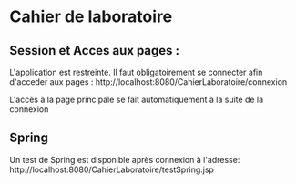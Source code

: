 # Cahier de laboratoire


## Session et Acces aux pages : 
L'application est restreinte. Il faut obligatoirement se connecter afin d'acceder aux pages :
http://localhost:8080/CahierLaboratoire/connexion

L'accès à la page principale se fait automatiquement à la suite de la connexion

## Spring
Un test de Spring est disponible après connexion à l'adresse: 
http://localhost:8080/CahierLaboratoire/testSpring.jsp

